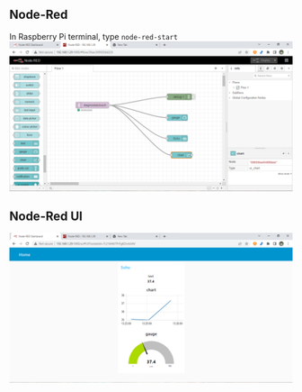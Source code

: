 ## Node-Red
In Raspberry Pi terminal, type `node-red-start`
![Node-red](https://github.com/MuhammadNauvalDwiAfandi/sic-ta-w9/blob/master/Images/Screenshot%202022-08-31%20132757.png)

## Node-Red UI
![UI visualization](https://github.com/MuhammadNauvalDwiAfandi/sic-ta-w9/blob/master/Images/Screenshot%202022-08-31%20132737.png)